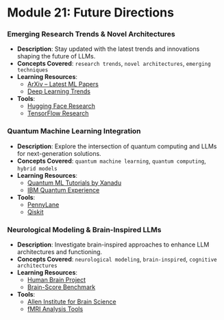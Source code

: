 # Module 21: Future Directions

### Emerging Research Trends & Novel Architectures
- **Description**: Stay updated with the latest trends and innovations shaping the future of LLMs.
- **Concepts Covered**: `research trends`, `novel architectures`, `emerging techniques`
- **Learning Resources**:
  - [ArXiv – Latest ML Papers](https://arxiv.org/list/cs.LG/recent)
  - [Deep Learning Trends](https://www.deeplearning.ai/)
- **Tools**:
  - [Hugging Face Research](https://huggingface.co/)
  - [TensorFlow Research](https://www.tensorflow.org/research)

### Quantum Machine Learning Integration
- **Description**: Explore the intersection of quantum computing and LLMs for next-generation solutions.
- **Concepts Covered**: `quantum machine learning`, `quantum computing`, `hybrid models`
- **Learning Resources**:
  - [Quantum ML Tutorials by Xanadu](https://pennylane.ai/qml/demonstrations/)
  - [IBM Quantum Experience](https://quantum-computing.ibm.com/)
- **Tools**:
  - [PennyLane](https://pennylane.ai/)
  - [Qiskit](https://qiskit.org/)

### Neurological Modeling & Brain-Inspired LLMs
- **Description**: Investigate brain-inspired approaches to enhance LLM architectures and functioning.
- **Concepts Covered**: `neurological modeling`, `brain-inspired`, `cognitive architectures`
- **Learning Resources**:
  - [Human Brain Project](https://www.humanbrainproject.eu/en/)
  - [Brain-Score Benchmark](https://brain-score.org/)
- **Tools**:
  - [Allen Institute for Brain Science](https://alleninstitute.org/)
  - [fMRI Analysis Tools](https://www.ncbi.nlm.nih.gov/pmc/articles/PMC5478015/)